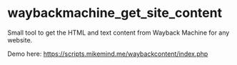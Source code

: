 # waybackmachine_get_site_content
Small tool to get the HTML and text content from Wayback Machine for any website.

Demo here: https://scripts.mikemind.me/waybackcontent/index.php
